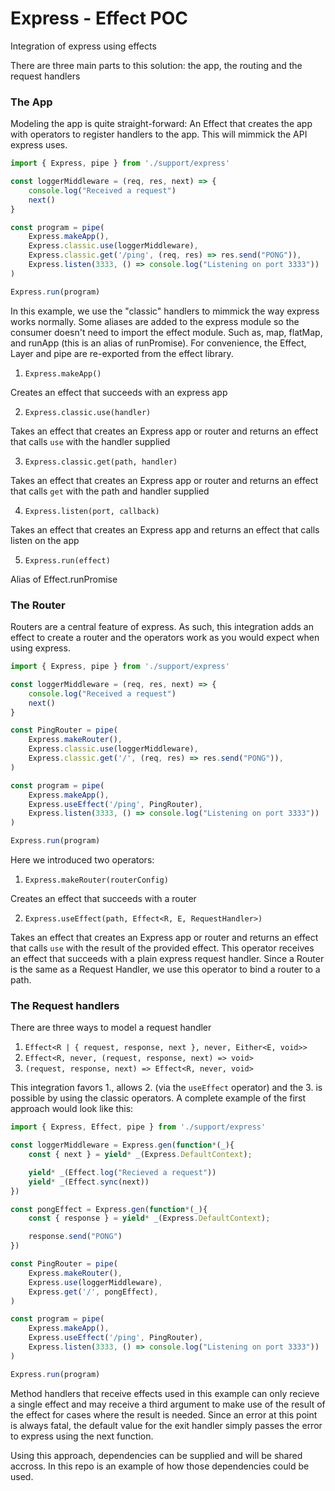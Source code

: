 # Express - Effect POC

Integration of express using effects

There are three main parts to this solution: the app, the routing and the request handlers

### The App

Modeling the app is quite straight-forward: An Effect that creates the app with operators to register handlers to the app. This will mimmick the API express uses.

```typescript
import { Express, pipe } from './support/express'

const loggerMiddleware = (req, res, next) => {
    console.log("Received a request")
    next()
}

const program = pipe(
    Express.makeApp(),
    Express.classic.use(loggerMiddleware),
    Express.classic.get('/ping', (req, res) => res.send("PONG")),
    Express.listen(3333, () => console.log("Listening on port 3333"))
)

Express.run(program)
```

In this example, we use the "classic" handlers to mimmick the way express works normally. Some aliases are added to the express module so the consumer doesn't need to import the effect module. Such as, map, flatMap, and runApp (this is an alias of runPromise). For convenience, the Effect, Layer and pipe are re-exported from the effect library.

1. `Express.makeApp()` 

Creates an effect that succeeds with an express app

2. `Express.classic.use(handler)`

Takes an effect that creates an Express app or router and returns an effect that calls `use` with the handler supplied

3. `Express.classic.get(path, handler)`

Takes an effect that creates an Express app or router and returns an effect that calls `get` with the path and handler supplied

4. `Express.listen(port, callback)`

Takes an effect that creates an Express app and returns an effect that calls listen on the app

5. `Express.run(effect)`

Alias of Effect.runPromise


### The Router

Routers are a central feature of express. As such, this integration adds an effect to create a router and the operators work as you would expect when using express.

```ts
import { Express, pipe } from './support/express'

const loggerMiddleware = (req, res, next) => {
    console.log("Received a request")
    next()
}

const PingRouter = pipe(
    Express.makeRouter(),
    Express.classic.use(loggerMiddleware),
    Express.classic.get('/', (req, res) => res.send("PONG")),
)

const program = pipe(
    Express.makeApp(),
    Express.useEffect('/ping', PingRouter),
    Express.listen(3333, () => console.log("Listening on port 3333"))
)

Express.run(program)
```

Here we introduced two operators:

1. `Express.makeRouter(routerConfig)`

Creates an effect that succeeds with a router

2. `Express.useEffect(path, Effect<R, E, RequestHandler>)`

Takes an effect that creates an Express app or router and returns an effect that calls `use` with the result of the provided effect. This operator receives an effect that succeeds with a plain express request handler. Since a Router is the same as a Request Handler, we use this operator to bind a router to a path.

### The Request handlers

There are three ways to model a request handler

1. `Effect<R | { request, response, next }, never, Either<E, void>>`
2. `Effect<R, never, (request, response, next) => void>`
3. `(request, response, next) => Effect<R, never, void>`

This integration favors 1., allows 2. (via the `useEffect` operator) and the 3. is possible by using the classic operators. A complete example of the first approach would look like this:

```typescript
import { Express, Effect, pipe } from './support/express'

const loggerMiddleware = Express.gen(function*(_){
    const { next } = yield* _(Express.DefaultContext);

    yield* _(Effect.log("Recieved a request"))
    yield* _(Effect.sync(next))
})

const pongEffect = Express.gen(function*(_){
    const { response } = yield* _(Express.DefaultContext);

    response.send("PONG")
})

const PingRouter = pipe(
    Express.makeRouter(),
    Express.use(loggerMiddleware),
    Express.get('/', pongEffect),
)

const program = pipe(
    Express.makeApp(),
    Express.useEffect('/ping', PingRouter),
    Express.listen(3333, () => console.log("Listening on port 3333"))
)

Express.run(program)
```

Method handlers that receive effects used in this example can only recieve a single effect and may receive a third argument to make use of the result of the effect for cases where the result is needed. Since an error at this point is always fatal, the default value for the exit handler simply passes the error to express using the next function.

Using this approach, dependencies can be supplied and will be shared accross. In this repo is an example of how those dependencies could be used.